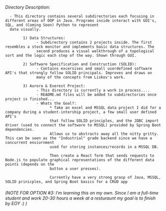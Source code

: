 *Directory Description*:

      - This directory contains several subdirectories each focusing in different areas of OOP in Java. Programs inside interact with GUI's, SQL, and (Coming Soon) Python to represent
      data visually.

            1) Data Structures:
                  - Subdirectory contains 2 projects inside. The first resembles a stock monitor and implements basic data structures. The
                  second produces a visual walkthrough of a topological sort and the logic each step of the way. Shown through GUI.
                  
            2) Software Specification and Construction (SOLID):
                  - Contains excersises and small userdefined software API's that strongly follow SOLID principals. Improves and draws on
                  many of the concepts from Liskov's work.
                  
            3) Aurora & Everest Project:
                  - This directory is currently a work in process.... 
                  - README.md files will be added to subdirectories once project is finished...
                  - Whats the Goal?:
                        * Take an excel and MSSQL data project I did for a company during a student-intership project, a few small user defined API's
                        that follow SOLID principles, and the JDBC import driver (used to connect the software to MSSQL) provided by Spring Boot dependencies. 
                        Allows us to abstracts away all the nitty gritty. This can be seen as the "Industrial" grade backend since we have a concurrent enviornment
                        used for storing instances/records in a MSSQL DB. 
                        
                        Then create a React form that sends requests to Node.js to populate graphical representations of the different data points (depends on the 
                        button a user presses).

                        Currently have a very strong grasp of Java, MSSQL, SOLID prinicples, and Spring Boot basics for a CRUD app
                        
###### (NOTE FOR OPTION #3: I'm learning this on my own. Since I am a full-time student and work 20-30 hours a week at a resturaunt my goal is to finish by EOY :) ) 
